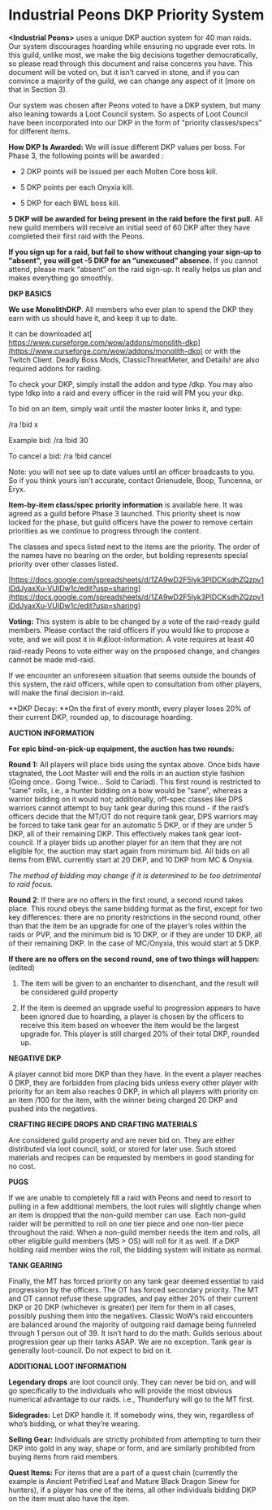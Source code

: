 # Industrial Peons DKP Priority System

**\<Industrial Peons\>**  uses a unique DKP auction system for 40 man raids.  Our system discourages hoarding while ensuring no upgrade ever rots. In this guild, unlike most, we make the big decisions together democratically, so please read through this document and raise concerns you have. This document will be voted on, but it isn’t carved in stone, and if you can convince a majority of the guild, we can change any aspect of it (more on that in Section 3). 

Our system was chosen after Peons voted to have a DKP system, but many also leaning towards a Loot Council system. So aspects of Loot Council have been incorporated into our DKP in the form of "priority classes/specs" for different items.

**How DKP Is Awarded:** We will issue different DKP values per boss. For Phase 3, the following points will be awarded :

  - 2 DKP points will be issued per each Molten Core boss kill. 

  - 5 DKP points per each Onyxia kill.

- 5 DKP for each BWL boss kill.

**5 DKP will be awarded for being present in the raid before the first pull.** All new guild members will receive an initial seed of 60 DKP after they have completed their first raid with the Peons.

**If you sign up for a raid, but fail to show without changing your sign-up to "absent", you will get -5 DKP for an “unexcused” absence.** If you cannot attend, please mark “absent” on the raid sign-up. It really helps us plan and makes everything go smoothly.

**DKP BASICS**

**We use MonolithDKP**.  All members who ever plan to spend the DKP they earn with us should have it, and keep it up to date.

It can be downloaded at[ https://www.curseforge.com/wow/addons/monolith-dkp](https://www.curseforge.com/wow/addons/monolith-dkp) or with the Twitch Client. Deadly Boss Mods, ClassicThreatMeter, and Details! are also required addons for raiding.

To check your DKP, simply install the addon and type /dkp. You may also type !dkp into a raid and every officer in the raid will PM you your dkp.

To bid on an item, simply wait until the master looter links it, and type: 

/ra !bid x

Example bid: /ra !bid 30

To cancel a bid:  /ra !bid cancel

Note: you will not see up to date values until an officer broadcasts to you. So if you think yours isn’t accurate, contact Grienudele, Boop, Tuncenna, or Eryx.


**Item-by-item class/spec priority information** is available here. It was agreed as a guild before Phase 3 launched. This priority sheet is now locked for the phase, but guild officers have the power to remove certain priorities as we continue to progress through the content. 

The classes and specs listed next to the items are the priority. The order of the names have no bearing on the order, but bolding represents special priority over other classes listed.

[https://docs.google.com/spreadsheets/d/1ZA9wD2F5Iyk3PlDCKsdhZQzpv1iDdJyaxXu-VUIDw1c/edit?usp=sharing](https://docs.google.com/spreadsheets/d/1ZA9wD2F5Iyk3PlDCKsdhZQzpv1iDdJyaxXu-VUIDw1c/edit?usp=sharing)

**Voting:** This system is able to be changed by a vote of the raid-ready guild members. Please contact the raid officers if you would like to propose a vote, and we will post it in #💰loot-information. A vote requires at least 40 raid-ready Peons to vote either way on the proposed change, and changes cannot be made mid-raid. 

If we encounter an unforeseen situation that seems outside the bounds of this system, the raid officers, while open to consultation from other players, will make the final decision in-raid.

**DKP Decay: **On the first of every month, every player loses 20% of their current DKP, rounded up, to discourage hoarding.

__**AUCTION INFORMATION**__

**For epic bind-on-pick-up equipment, the auction has two rounds:**

**Round 1:** All players will place bids using the syntax above. Once bids have stagnated, the Loot Master will end the rolls in an auction style fashion (Going once.. Going Twice... Sold to Cariad). This first round is restricted to "sane" rolls, i.e., a hunter bidding on a bow would be “sane”, whereas a warrior bidding on it would not; additionally, off-spec classes like DPS warriors cannot attempt to buy tank gear during this round - if the raid’s officers decide that the MT/OT  do not require tank gear, DPS warriors may be forced to take tank gear for an automatic 5 DKP, or if they are under 5 DKP, all of their remaining DKP.  This effectively makes tank gear loot-council. If a player bids up another player for an item that they are not eligible for, the auction may start again from minimum bid.  All bids on all items from BWL currently start at 20 DKP, and 10 DKP from MC & Onyxia.

*The method of bidding may change if it is determined to be too detrimental to raid focus.*

**Round 2**: If there are no offers in the first round, a second round takes place.  This round obeys the same bidding format as the first, except for two key differences: there are no priority restrictions in the second round, other than that the item be an upgrade for one of the player’s roles within the raids or PVP, and the minimum bid is 10 DKP, or if they are under 10 DKP, all of their remaining DKP. In the case of MC/Onyxia, this would start at 5 DKP.

**If there are no offers on the second round, one of two things will happen:**(edited)

1. The item will be given to an enchanter to disenchant, and the result will be considered guild property

2. If the item is deemed an upgrade useful to progression appears to have been ignored due to hoarding, a player is chosen by the officers to receive this item based on whoever the item would be the largest upgrade for.  This player is still charged 20% of their total DKP, rounded up.

**NEGATIVE DKP**

A player cannot bid more DKP than they have.  In the event a player reaches 0 DKP, they are forbidden from placing bids unless every other player with priority for an item also reaches 0 DKP, in which all players with priority on an item /100 for the item, with the winner being charged 20 DKP and pushed into the negatives.

**CRAFTING RECIPE DROPS AND CRAFTING MATERIALS**

Are considered guild property and are never bid on.  They are either distributed via loot council, sold, or stored for later use.  Such stored materials and recipes can be requested by members in good standing for no cost.

**PUGS**

If we are unable to completely fill a raid with Peons and need to resort to pulling in a few additional members, the loot rules will slightly change when an item is dropped that the non-guild member can use. Each non-guild raider will be permitted to roll on one tier piece and one non-tier piece throughout the raid. When a non-guild member needs the item and rolls, all other eligible guild members (MS > OS) will roll for it as well. If a DKP holding raid member wins the roll, the bidding system will initiate as normal.

**TANK GEARING**

Finally, the MT has forced priority on any tank gear deemed essential to raid progression by the officers. The OT has forced secondary priority.  The MT and OT cannot refuse these upgrades, and pay either 20% of their current DKP or 20 DKP (whichever is greater) per item for them in all cases, possibly pushing them into the negatives.  Classic WoW’s raid encounters are balanced around the majority of outgoing raid damage being funneled through 1 person out of 39. It isn’t hard to do the math.  Guilds serious about progression gear up their tanks ASAP.  We are no exception.  Tank gear is generally loot-council. Do not expect to bid on it.

**ADDITIONAL LOOT INFORMATION**

**Legendary drops** are loot council only.  They can never be bid on, and will go specifically to the individuals who will provide the most obvious numerical advantage to our raids.  i.e., Thunderfury will go to the MT first.

**Sidegrades:**  Let DKP handle it. If somebody wins, they win, regardless of who’s bidding, or what they’re wearing.

**Selling Gear:**  Individuals are strictly prohibited from attempting to turn their DKP into gold in any way, shape or form, and are similarly prohibited from buying items from raid members.

**Quest Items:** For items that are a part of a quest chain (currently the example is Ancient Petrified Leaf and  Mature Black Dragon Sinew for hunters), if a player has one of the items, all other individuals bidding DKP on the item must also have the item.

